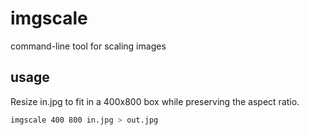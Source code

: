 # imgscale
command-line tool for scaling images

## usage

Resize in.jpg to fit in a 400x800 box while preserving the aspect ratio.

```bash
imgscale 400 800 in.jpg > out.jpg
```
